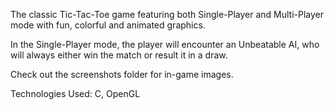 The classic Tic-Tac-Toe game featuring both Single-Player and Multi-Player mode with fun, colorful and animated graphics.

In the Single-Player mode, the player will encounter an Unbeatable AI, who will always either win the match or result it in a draw.

Check out the screenshots folder for in-game images.

Technologies Used: C, OpenGL
